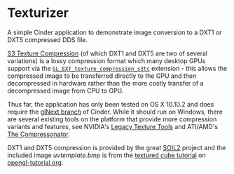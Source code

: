 # Texturizer
A simple Cinder application to demonstrate image conversion to a DXT1 or DXT5 compressed DDS file.

[S3 Texture Compression](http://en.wikipedia.org/wiki/S3_Texture_Compression) (of which DXT1 and DXT5 are two of several variations) is a lossy compression format which many desktop GPUs support via the [`GL_EXT_texture_compression_s3tc`](https://www.opengl.org/registry/specs/EXT/texture_compression_s3tc.txt) extension - this allows the compressed image to be transferred directly to the GPU and then decompressed in hardware rather than the more costly transfer of a decompressed image from CPU to GPU.

Thus far, the application has only been tested on OS X 10.10.2 and does require the [glNext branch](https://github.com/cinder/Cinder/tree/glNext) of Cinder. While it should run on Windows, there are several existing tools on the platform that provide more compression variants and features, see NVIDIA's [Legacy Texture Tools](https://developer.nvidia.com/legacy-texture-tools) and ATI/AMD's [The Compressonator](http://developer.amd.com/tools-and-sdks/archive/legacy-cpu-gpu-tools/the-compressonator/).

DXT1 and DXT5 compression is provided by the great [SOIL2](https://bitbucket.org/SpartanJ/soil2) project and the included image _uvtemplate.bmp_ is from the [textured cube tutorial](http://www.opengl-tutorial.org/beginners-tutorials/tutorial-5-a-textured-cube/) on [opengl-tutorial.org](http://www.opengl-tutorial.org).
